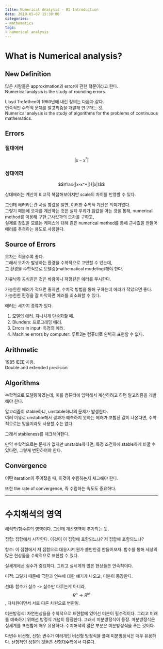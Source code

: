 ```yaml
---
title: Numerical Analysis - 01 Introduction
date: 2019-05-07 15:30:00
categories:
- mathematics
tags:
- numerical analysis
---
```


# What is Numerical analysis?
## New Definition
많은 사람들은 approximation과 error에 관한 학문이라고 한다.  
Numerical analysis is the study of rounding errors.

Lloyd Trefethen이 1993년에 내린 정의는 다음과 같다.  
연속적인 수학적 문제를 알고리즘을 개발해 연구하는 것.  
Numerical analysis is the study of algorithms for the problems of continuous mathematics.  

## Errors
### 절대에러  
$$|x-x^*|$$  

### 상대에러
$$\frac{|x-x^*|}{|x|}$$

상대에러는 계산이 비교적 복잡해보이지만 scale의 차이를 반영할 수 있다.  

그런데 에러라는건 사실 참값을 알면, 이러한 수학적 계산은 의미가없다.  
그렇기 때문에 오차를 계산하는 것은 실제 우리가 참값을 아는 것을 통해, numerical method를 이용해 구한 근사값과의 오차를 구하고,  
실제로 참값을 모르는 케이스에 대해 같은 numerical method를 통해 근사값을 만들어 에러를 추측하는 용도로 사용한다.  

## Source of Errors
오차는 적을수록 좋다.  
그래서 오차가 발생하는 환경을 수학적으로 고민할 수 있는데,  
그 환경을 수학적으로 모델링(mathematical modeling)해야 한다.

자유낙하 공식같은 것은 바람이나 저항같은 에러를 무시한다.  

가능한한 에러가 적으면 좋지만, 수치적 방법을 통해 구하는데 에러가 작았으면 좋다.  
가능한한 환경을 잘 파악하면 에러를 최소화할 수 있다.  

에러는 세가지 종류가 있다.  
1. 모델의 에러. 지나치게 단순화할 때.
2. Blunders: 프로그래밍 에러. 
3. Errors in input: 측정의 에러.
4. Machine errors by computer: 루트2는 컴퓨터로 완벽히 표현할 수 없다.  

## Arithmetic
1985 IEEE 사용.  
Double and extended precision  

## Algorithms  
수학적으로 모델링하였는데, 이를 컴퓨터에 입력해서 계산하려고 하면 알고리즘을 개발해야 한다.  

알고리즘이 stable하냐, unstable하냐의 문제가 발생한다.  
여러 이유로 unstable해서 결과가 예측하지 못하는 에러가 포함된 값이 나온다면, 수학적으로는 맞을지라도 사용할 수는 없다.  

그래서 stableness를 체크해야한다.  

만약 수학적으로는 문제가 없지만 unstable하다면, 특정 조건하에 stable하게 바꿀 수 있다면, 그렇게 변환하여야 한다.  

## Convergence
어떤 iteration이 주어졌을 때, 이것이 수렴하는지 체크해야 한다.  

또한 the rate of convergence, 즉 수렴하는 속도도 중요하다.  

- - -
# 수치해석의 영역
해석학/함수론의 영역이다. 그런데 계산영역이 추가되는 듯.

집합: 집합에서 시작한다. 이것이 이 집합에 포함되느냐? 저 집합에 포함되느냐?

함수: 이 집합에서 저 집합으로 대응시켜 뭔가 쓸만한걸 만들어보자. 함수를 통해 세상의 많은 현상들을 수학적으로 표현할 수 있다.  

실세계에선 실수가 중요하다. 그리고 실세계의 많은 현상들은 연속적이다.  

미적: 그렇기 때문에 극한과 연속에 대한 얘기가 나오고, 미분이 등장한다.  

선대: 함수가 실수 -> 실수만 다루는게 아니라, $$R^n \rightarrow R^m$$, 다차원이면서 서로 다른 차원으로 변환됨.   

미분방정식: 자연현상들을 수학적으로 표현함에 있어선 미분이 필수적이다. 그리고 미래를 예측하기 위해선 방정식 개념이 등장한다. 그래서 미분방정식이 등장. 미분방정식은 실세계를 표현함에 매우 유용하다. 수치해석의 많은 부분은 미분방정식을 푸는 것이다.  

다변수 비선형, 선형: 변수가 여러개인 비선형 방정식을 풀때 미분방정식은 매우 유용하다. 선형적인 성질의 것들은 선형대수학에서 다룬다.  

